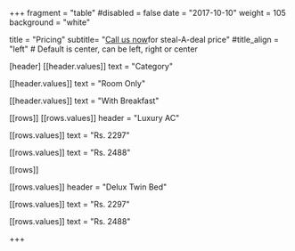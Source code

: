 +++
fragment = "table"
#disabled = false
date = "2017-10-10"
weight = 105
background = "white"

title = "Pricing"
subtitle= "[Call us now](tel:7016528702)for steal-A-deal price"
#title_align = "left" # Default is center, can be left, right or center

[header]
  [[header.values]]
    text = "Category"

  [[header.values]]
    text = "Room Only"

  [[header.values]]
    text = "With Breakfast"




[[rows]]
  [[rows.values]]
    header = "Luxury AC"

  [[rows.values]]
    text = "Rs. 2297"
    
   [[rows.values]]
    text = "Rs. 2488"  


[[rows]]

[[rows.values]]
    header = "Delux Twin Bed"

  [[rows.values]]
    text = "Rs. 2297"

  [[rows.values]]
    text = "Rs. 2488"


    

+++
